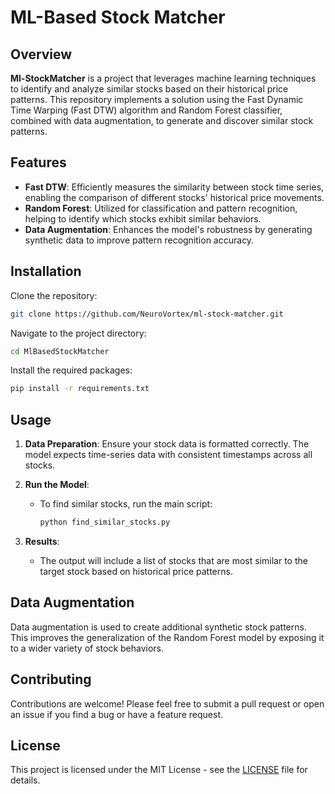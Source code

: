 
# ML-Based Stock Matcher

## Overview

**Ml-StockMatcher** is a project that leverages machine learning techniques to identify and analyze similar stocks based on their historical price patterns. This repository implements a solution using the Fast Dynamic Time Warping (Fast DTW) algorithm and Random Forest classifier, combined with data augmentation, to generate and discover similar stock patterns.

## Features

- **Fast DTW**: Efficiently measures the similarity between stock time series, enabling the comparison of different stocks' historical price movements.
- **Random Forest**: Utilized for classification and pattern recognition, helping to identify which stocks exhibit similar behaviors.
- **Data Augmentation**: Enhances the model's robustness by generating synthetic data to improve pattern recognition accuracy.

## Installation

Clone the repository:

```bash
git clone https://github.com/NeuroVortex/ml-stock-matcher.git
```

Navigate to the project directory:

```bash
cd MlBasedStockMatcher
```

Install the required packages:

```bash
pip install -r requirements.txt
```

## Usage

1. **Data Preparation**: Ensure your stock data is formatted correctly. The model expects time-series data with consistent timestamps across all stocks.
  
2. **Run the Model**:
   
   - To find similar stocks, run the main script:
   
     ```bash
     python find_similar_stocks.py
     ```

3. **Results**:
   - The output will include a list of stocks that are most similar to the target stock based on historical price patterns.

## Data Augmentation

Data augmentation is used to create additional synthetic stock patterns. This improves the generalization of the Random Forest model by exposing it to a wider variety of stock behaviors.

## Contributing

Contributions are welcome! Please feel free to submit a pull request or open an issue if you find a bug or have a feature request.

## License

This project is licensed under the MIT License - see the [LICENSE](LICENSE) file for details.

